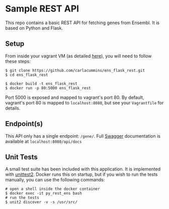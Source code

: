 # Sample REST API

This repo contains a basic REST API for fetching genes from Ensembl. It is based on Python and Flask. 

## Setup

From inside your vagrant VM (as detailed [here](https://github.com/joanmarcriera/vagrant-file)), you will need to follow these steps:
```
$ git clone https://github.com/carlacummins/ens_flask_rest.git
$ cd ens_flask_rest

$ docker build -t ens_flask_rest
$ docker run -p 80:5000 ens_flask_rest
```
Port 5000 is exposed and mapped to vagrant's port 80. By default, vagrant's port 80 is mapped to `localhost:8080`, but see your `Vagrantfile` for details.

## Endpoint(s)

This API only has a single endpoint: `/gene/`. Full [Swagger](https://swagger.io/) documentation is available at `localhost:8080/api/docs`

## Unit Tests

A small test suite has been included with this application. It is implemented with [unittest2](https://pypi.org/project/unittest2/). Docker runs this on startup, but if you wish to run the tests manually, you can use the following commands:
```
# open a shell inside the docker container
$ docker exec -it py_rest_ens bash
# run the tests
$ unit2 discover -v -s /usr/src/
```
